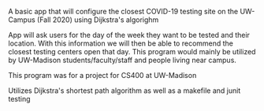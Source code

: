 A basic app that will configure the closest COVID-19 testing site on the UW-Campus (Fall 2020) using Dijkstra's algorighm

App will ask users for the day of the week they want to be tested and their location. With this information we will then be able to recommend the closest testing centers open that day. This program would mainly be utilized by UW-Madison students/faculty/staff and people living near campus.

This program was for a project for CS400 at UW-Madison

Utilizes Dijkstra's shortest path algorithm as well as a makefile and junit testing
